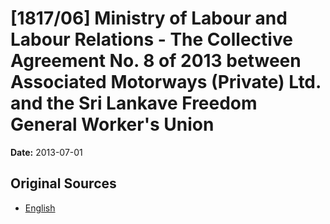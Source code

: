 # [1817/06] Ministry of Labour and Labour Relations - The Collective Agreement No. 8 of 2013 between Associated Motorways (Private) Ltd. and the Sri Lankave Freedom General Worker's Union

**Date:** 2013-07-01

## Original Sources

- [English](https://documents.gov.lk/view/extra-gazettes/2013/7/1817-06_E.pdf)
